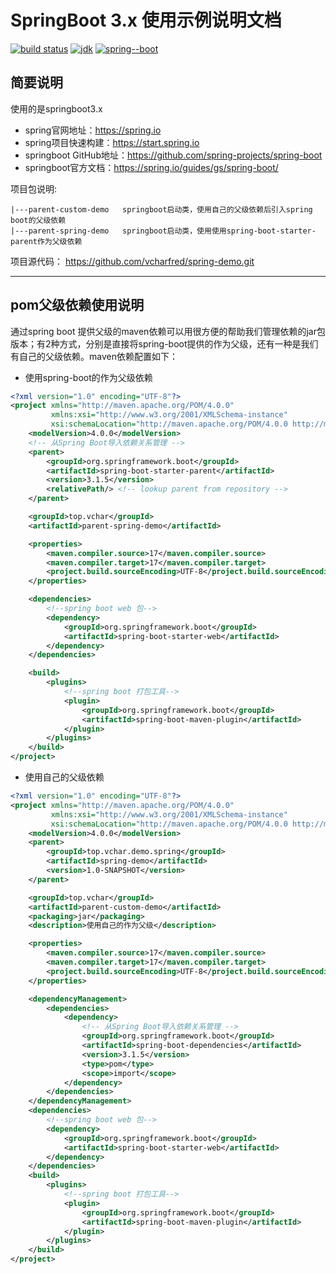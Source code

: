 # SpringBoot 3.x 使用示例说明文档

[![build status](https://img.shields.io/badge/build-3.0-green)]()
[![jdk](https://img.shields.io/badge/jdk-17-green)]()
[![spring--boot](https://img.shields.io/badge/spring--boot-3.1.5-green)]()

## <span id="desc"/>简要说明
使用的是springboot3.x

* spring官网地址：https://spring.io
* spring项目快速构建：https://start.spring.io
* springboot GitHub地址：https://github.com/spring-projects/spring-boot
* springboot官方文档：https://spring.io/guides/gs/spring-boot/

项目包说明:
```
|---parent-custom-demo   springboot启动类，使用自己的父级依赖后引入spring boot的父级依赖
|---parent-spring-demo   springboot启动类，使用使用spring-boot-starter-parent作为父级依赖

```
项目源代码： https://github.com/vcharfred/spring-demo.git

---

## pom父级依赖使用说明
通过spring boot 提供父级的maven依赖可以用很方便的帮助我们管理依赖的jar包版本；有2种方式，分别是直接将spring-boot提供的作为父级，还有一种是我们有自己的父级依赖。maven依赖配置如下：

* 使用spring-boot的作为父级依赖
```xml
<?xml version="1.0" encoding="UTF-8"?>
<project xmlns="http://maven.apache.org/POM/4.0.0"
         xmlns:xsi="http://www.w3.org/2001/XMLSchema-instance"
         xsi:schemaLocation="http://maven.apache.org/POM/4.0.0 http://maven.apache.org/xsd/maven-4.0.0.xsd">
    <modelVersion>4.0.0</modelVersion>
    <!-- 从Spring Boot导入依赖关系管理 -->
    <parent>
        <groupId>org.springframework.boot</groupId>
        <artifactId>spring-boot-starter-parent</artifactId>
        <version>3.1.5</version>
        <relativePath/> <!-- lookup parent from repository -->
    </parent>

    <groupId>top.vchar</groupId>
    <artifactId>parent-spring-demo</artifactId>

    <properties>
        <maven.compiler.source>17</maven.compiler.source>
        <maven.compiler.target>17</maven.compiler.target>
        <project.build.sourceEncoding>UTF-8</project.build.sourceEncoding>
    </properties>

    <dependencies>
        <!--spring boot web 包-->
        <dependency>
            <groupId>org.springframework.boot</groupId>
            <artifactId>spring-boot-starter-web</artifactId>
        </dependency>
    </dependencies>

    <build>
        <plugins>
            <!--spring boot 打包工具-->
            <plugin>
                <groupId>org.springframework.boot</groupId>
                <artifactId>spring-boot-maven-plugin</artifactId>
            </plugin>
        </plugins>
    </build>
</project>
```

* 使用自己的父级依赖
```xml
<?xml version="1.0" encoding="UTF-8"?>
<project xmlns="http://maven.apache.org/POM/4.0.0"
         xmlns:xsi="http://www.w3.org/2001/XMLSchema-instance"
         xsi:schemaLocation="http://maven.apache.org/POM/4.0.0 http://maven.apache.org/xsd/maven-4.0.0.xsd">
    <modelVersion>4.0.0</modelVersion>
    <parent>
        <groupId>top.vchar.demo.spring</groupId>
        <artifactId>spring-demo</artifactId>
        <version>1.0-SNAPSHOT</version>
    </parent>

    <groupId>top.vchar</groupId>
    <artifactId>parent-custom-demo</artifactId>
    <packaging>jar</packaging>
    <description>使用自己的作为父级</description>

    <properties>
        <maven.compiler.source>17</maven.compiler.source>
        <maven.compiler.target>17</maven.compiler.target>
        <project.build.sourceEncoding>UTF-8</project.build.sourceEncoding>
    </properties>

    <dependencyManagement>
        <dependencies>
            <dependency>
                <!-- 从Spring Boot导入依赖关系管理 -->
                <groupId>org.springframework.boot</groupId>
                <artifactId>spring-boot-dependencies</artifactId>
                <version>3.1.5</version>
                <type>pom</type>
                <scope>import</scope>
            </dependency>
        </dependencies>
    </dependencyManagement>
    <dependencies>
        <!--spring boot web 包-->
        <dependency>
            <groupId>org.springframework.boot</groupId>
            <artifactId>spring-boot-starter-web</artifactId>
        </dependency>
    </dependencies>
    <build>
        <plugins>
            <!--spring boot 打包工具-->
            <plugin>
                <groupId>org.springframework.boot</groupId>
                <artifactId>spring-boot-maven-plugin</artifactId>
            </plugin>
        </plugins>
    </build>
</project>
```
